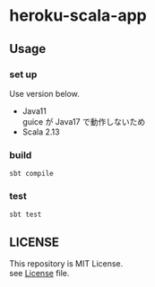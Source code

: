 # heroku-scala-app

## Usage
### set up

Use version below.

[comment]: <> (- Java17+)

- Java11  
guice が Java17 で動作しないため
- Scala 2.13

### build

```shell
sbt compile
```

### test

```shell
sbt test
```

## LICENSE

This repository is MIT License.  
see [License](./LICENSE) file.
